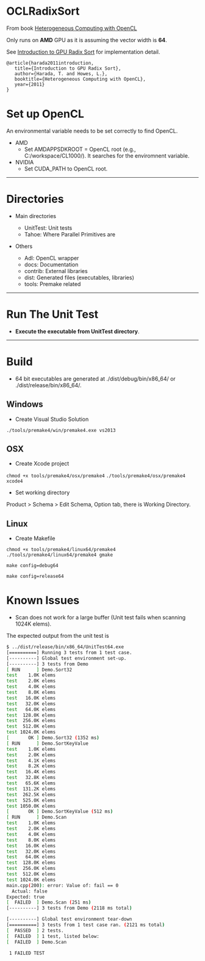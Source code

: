 # OCLRadixSort

From book [Heterogeneous Computing with OpenCL](http://www.heterogeneouscompute.org/?page_id=7)

Only runs on **AMD** GPU as it is assuming the vector width is **64**. 

See [Introduction to GPU Radix Sort](<./docs/Introduction to GPU Radix Sort.pdf>) for implementation detail. 

```
@article{harada2011introduction,
   title={Introduction to GPU Radix Sort},
   author={Harada, T. and Howes, L.},
   booktitle={Heterogeneous Computing with OpenCL},
   year={2011}
}
```

# Set up OpenCL
An environmental variable needs to be set correctly to find OpenCL. 
- AMD
    - Set AMDAPPSDKROOT = OpenCL root (e.g., C:/workspace/CL1000/). It searches for the enviromnent variable. 
- NVIDIA
    - Set CUDA_PATH to OpenCL root. 

---
# Directories
- Main directories
    - UnitTest: Unit tests
    - Tahoe: Where Parallel Primitives are

- Others
    - Adl: OpenCL wrapper
    - docs: Documentation
    - contrib: External libraries
    - dist: Generated files (executables, libraries)
    - tools: Premake related

---
# Run The Unit Test
- **Execute the executable from UnitTest directory**. 

---
# Build
- 64 bit executables are generated at ./dist/debug/bin/x86_64/ or ./dist/release/bin/x86_64/. 

## Windows
- Create Visual Studio Solution

`./tools/premake4/win/premake4.exe vs2013`


## OSX
- Create Xcode project

`chmod +x tools/premake4/osx/premake4`
`./tools/premake4/osx/premake4 xcode4`

- Set working directory

Product > Schema > Edit Schema, Option tab, there is Working Directory. 

## Linux
- Create Makefile

`chmod +x tools/premake4/linux64/premake4`
`./tools/premake4/linux64/premake4 gmake`

`make config=debug64`

`make config=release64`


# Known Issues
- Scan does not work for a large buffer (Unit test fails when scanning 1024K elems). 

The expected output from the unit test is
```bash
$ ../dist/release/bin/x86_64/UnitTest64.exe
[==========] Running 3 tests from 1 test case.
[----------] Global test environment set-up.
[----------] 3 tests from Demo
[ RUN      ] Demo.Sort32
test    1.0K elems
test    2.0K elems
test    4.0K elems
test    8.0K elems
test   16.0K elems
test   32.0K elems
test   64.0K elems
test  128.0K elems
test  256.0K elems
test  512.0K elems
test 1024.0K elems
[       OK ] Demo.Sort32 (1352 ms)
[ RUN      ] Demo.SortKeyValue
test    1.0K elems
test    2.0K elems
test    4.1K elems
test    8.2K elems
test   16.4K elems
test   32.8K elems
test   65.6K elems
test  131.2K elems
test  262.5K elems
test  525.0K elems
test 1050.0K elems
[       OK ] Demo.SortKeyValue (512 ms)
[ RUN      ] Demo.Scan
test    1.0K elems
test    2.0K elems
test    4.0K elems
test    8.0K elems
test   16.0K elems
test   32.0K elems
test   64.0K elems
test  128.0K elems
test  256.0K elems
test  512.0K elems
test 1024.0K elems
main.cpp(200): error: Value of: fail == 0
  Actual: false
Expected: true
[  FAILED  ] Demo.Scan (251 ms)
[----------] 3 tests from Demo (2118 ms total)

[----------] Global test environment tear-down
[==========] 3 tests from 1 test case ran. (2121 ms total)
[  PASSED  ] 2 tests.
[  FAILED  ] 1 test, listed below:
[  FAILED  ] Demo.Scan

 1 FAILED TEST
 ```
